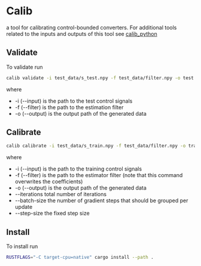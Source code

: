 # Calib 

a tool for calibrating control-bounded converters.
For additional tools related to the inputs and outputs of this tool see [calib_python](../calib_python/README.md)


## Validate

To validate run

```bash
calib validate -i test_data/s_test.npy -f test_data/filter.npy -o test.npy
```
where
- -i (--input) is the path to the test control signals
- -f (--filter) is the path to the estimation filter
- -o (--output) is the output path of the generated data


## Calibrate

```bash
calib calibrate -i test_data/s_train.npy -f test_data/filter.npy -o train.npy --iterations 100000000 --batch-size 200 --step-size 1e-5
```
where 
- -i (--input) is the path to the training control signals
- -f (--filter) is the path to the estimator filter (note that this command overwrites the coefficients)
- -o (--output) is the output path of the generated data
- --iterations total number of iterations
- --batch-size the number of gradient steps that should be grouped per update
- --step-size the fixed step size


## Install
To install run
```bash
RUSTFLAGS="-C target-cpu=native" cargo install --path . 
```